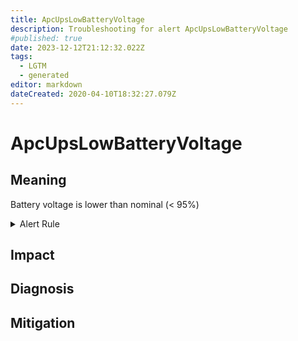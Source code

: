 ```yaml
---
title: ApcUpsLowBatteryVoltage
description: Troubleshooting for alert ApcUpsLowBatteryVoltage
#published: true
date: 2023-12-12T21:12:32.022Z
tags: 
  - LGTM
  - generated
editor: markdown
dateCreated: 2020-04-10T18:32:27.079Z
---
```


# ApcUpsLowBatteryVoltage

## Meaning
[//]: # "Short paragraph that explains what the alert means"
Battery voltage is lower than nominal (< 95%)

<details>
  <summary>Alert Rule</summary>

{{% rule "apc-ups/apcupsd_exporter.yml" "ApcUpsLowBatteryVoltage" %}}

<!-- Rule when generated

```yaml
alert: ApcUpsLowBatteryVoltage
expr: (apcupsd_battery_volts / apcupsd_battery_nominal_volts) < 0.95
for: 0m
labels:
    severity: warning
annotations:
    summary: APC UPS low battery voltage (instance {{ $labels.instance }})
    description: |-
        Battery voltage is lower than nominal (< 95%)
          VALUE = {{ $value }}
          LABELS = {{ $labels }}
    runbook: https://github.com/srerun/prometheus-alerts/blob/main/content/runbooks/apcupsd_exporter/ApcUpsLowBatteryVoltage.md

```

-->

</details>


## Impact
[//]: # "What could / will happen if the alert is not addressed"



## Diagnosis
[//]: # "Steps to take to identify the cause of the problem"



## Mitigation
[//]: # "The steps necessary to resolve the alert"
